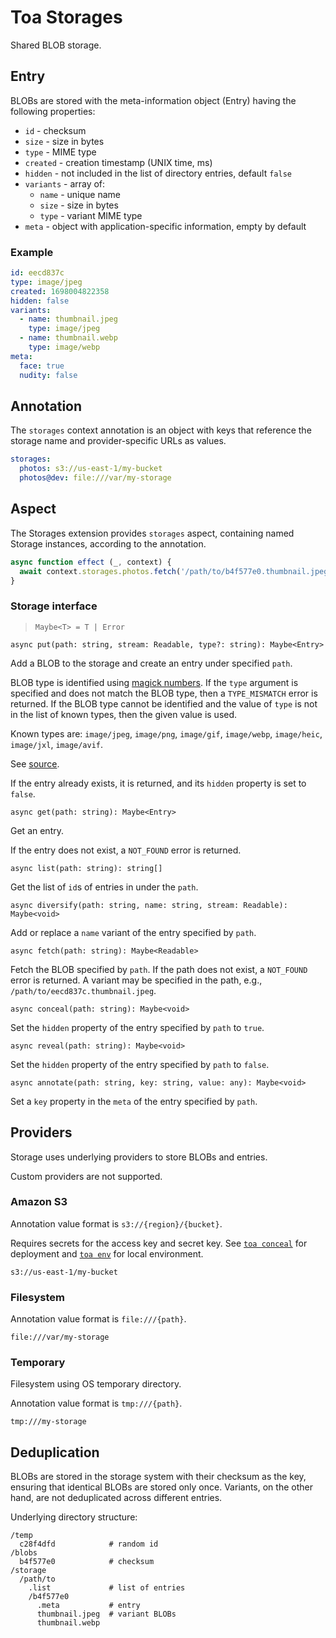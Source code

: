 # Toa Storages

Shared BLOB storage.

## Entry

BLOBs are stored with the meta-information object (Entry) having the following properties:

- `id` - checksum
- `size` - size in bytes
- `type` - MIME type
- `created` - creation timestamp (UNIX time, ms)
- `hidden` - not included in the list of directory entries, default `false`
- `variants` - array of:
  - `name` - unique name
  - `size` - size in bytes
  - `type` - variant MIME type
- `meta` - object with application-specific information, empty by default

### Example

```yaml
id: eecd837c
type: image/jpeg
created: 1698004822358
hidden: false
variants:
  - name: thumbnail.jpeg
    type: image/jpeg
  - name: thumbnail.webp
    type: image/webp
meta:
  face: true
  nudity: false
```

## Annotation

The `storages` context annotation is an object with keys that reference the storage name and
provider-specific URLs as values.

```yaml
storages:
  photos: s3://us-east-1/my-bucket
  photos@dev: file:///var/my-storage
```

## Aspect

The Storages extension provides `storages` aspect,
containing named Storage instances, according to the annotation.

```javascript
async function effect (_, context) {
  await context.storages.photos.fetch('/path/to/b4f577e0.thumbnail.jpeg')
}
```

### Storage interface

> `Maybe<T> = T | Error`

`async put(path: string, stream: Readable, type?: string): Maybe<Entry>`

Add a BLOB to the storage and create an entry under specified `path`.

BLOB type is identified
using [magick numbers](https://github.com/sindresorhus/file-type).
If the `type` argument is specified and does not match the BLOB type, then a `TYPE_MISMATCH` error
is returned.
If the BLOB type cannot be identified
and the value of `type` is not in the list of known types, then the given value is used.

Known types are: `image/jpeg`, `image/png`, `image/gif`, `image/webp`, `image/heic`, `image/jxl`, `image/avif`.

See [source](source/Scanner.ts).

If the entry already exists, it is returned, and its `hidden` property is set to `false`.

`async get(path: string): Maybe<Entry>`

Get an entry.

If the entry does not exist, a `NOT_FOUND` error is returned.

`async list(path: string): string[]`

Get the list of `id`s of entries in under the `path`.

`async diversify(path: string, name: string, stream: Readable): Maybe<void>`

Add or replace a `name` variant of the entry specified by `path`.

`async fetch(path: string): Maybe<Readable>`

Fetch the BLOB specified by `path`. If the path does not exist, a `NOT_FOUND` error is returned.
A variant may be specified in the path, e.g., `/path/to/eecd837c.thumbnail.jpeg`.

`async conceal(path: string): Maybe<void>`

Set the `hidden` property of the entry specified by `path` to `true`.

`async reveal(path: string): Maybe<void>`

Set the `hidden` property of the entry specified by `path` to `false`.

`async annotate(path: string, key: string, value: any): Maybe<void>`

Set a `key` property in the `meta` of the entry specified by `path`.

## Providers

Storage uses underlying providers to store BLOBs and entries.

Custom providers are not supported.

### Amazon S3

Annotation value format is `s3://{region}/{bucket}`.

Requires secrets for the access key and secret key.
See [`toa conceal`](/runtime/cli/readme.md#conceal) for deployment
and [`toa env`](/runtime/cli/readme.md#env)
for local environment.

`s3://us-east-1/my-bucket`

### Filesystem

Annotation value format is `file:///{path}`.

`file:///var/my-storage`

### Temporary

Filesystem using OS temporary directory.

Annotation value format is `tmp:///{path}`.

`tmp:///my-storage`

## Deduplication

BLOBs are stored in the storage system with their checksum as the key, ensuring that identical BLOBs
are stored only once.
Variants, on the other hand, are not deduplicated across different entries.

Underlying directory structure:

```
/temp
  c28f4dfd            # random id
/blobs
  b4f577e0            # checksum
/storage
  /path/to
    .list             # list of entries
    /b4f577e0
      .meta           # entry
      thumbnail.jpeg  # variant BLOBs
      thumbnail.webp
```
